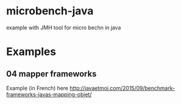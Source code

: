# microbench-java
example with JMH tool for micro bechn in java

# Examples
## 04  mapper frameworks
Example (in French) here 
http://javaetmoi.com/2015/09/benchmark-frameworks-javas-mapping-objet/
